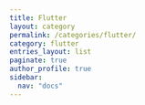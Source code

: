 ```yaml
---
title: Flutter
layout: category
permalink: /categories/flutter/
category: flutter
entries_layout: list
paginate: true
author_profile: true
sidebar:
  nav: "docs"
---
```

